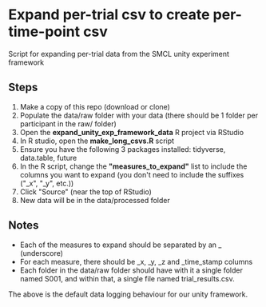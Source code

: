# Expand per-trial csv to create per-time-point csv
Script for expanding per-trial data from the SMCL unity experiment framework

## Steps
1. Make a copy of this repo (download or clone)
1. Populate the data/raw folder with your data (there should be 1 folder per participant in the raw/ folder)
1. Open the **expand_unity_exp_framework_data** R project via RStudio
1. In R studio, open the **make_long_csvs.R** script
1. Ensure you have the following 3 packages installed: tidyverse, data.table, future
1. In the R script, change the **"measures_to_expand"** list to include the columns you want to expand (you don't need to include the suffixes ("_x", "_y", etc.))
1. Click "Source" (near the top of RStudio)
1. New data will be in the data/processed folder

## Notes
- Each of the measures to expand should be separated by an _ (underscore)
- For each measure, there should be _x, _y, _z and _time_stamp columns
- Each folder in the data/raw folder should have with it a single folder named S001, and within that, a single file named trial_results.csv.

The above is the default data logging behaviour for our unity framework.